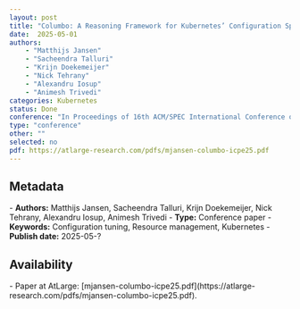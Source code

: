 ```yaml
---
layout: post
title: "Columbo: A Reasoning Framework for Kubernetes’ Configuration Space"
date:  2025-05-01
authors: 
    - "Matthijs Jansen" 
    - "Sacheendra Talluri"
    - "Krijn Doekemeijer" 
    - "Nick Tehrany"
    - "Alexandru Iosup"
    - "Animesh Trivedi"
categories: Kubernetes
status: Done
conference: "In Proceedings of 16th ACM/SPEC International Conference on Performance Engineering (ICPE'25)"
type: "conference"
other: ""
selected: no
pdf: https://atlarge-research.com/pdfs/mjansen-columbo-icpe25.pdf
---
```


<h2>Metadata</h2>
- <b>Authors:</b> Matthijs Jansen, Sacheendra Talluri,  Krijn Doekemeijer,  Nick Tehrany, Alexandru Iosup, Animesh Trivedi
- <b>Type:</b> Conference paper
- <b>Keywords:</b> Configuration tuning, Resource management, Kubernetes
- <b>Publish date:</b> 2025-05-?

<h2>Availability</h2>
- Paper at AtLarge: [mjansen-columbo-icpe25.pdf](https://atlarge-research.com/pdfs/mjansen-columbo-icpe25.pdf).
